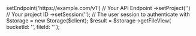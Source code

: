 <?php

use Appwrite\Client;
use Appwrite\Services\Storage;

$client = (new Client())
    ->setEndpoint('https://example.com/v1') // Your API Endpoint
    ->setProject('<YOUR_PROJECT_ID>') // Your project ID
    ->setSession(''); // The user session to authenticate with

$storage = new Storage($client);

$result = $storage->getFileView(
    bucketId: '<BUCKET_ID>',
    fileId: '<FILE_ID>'
);